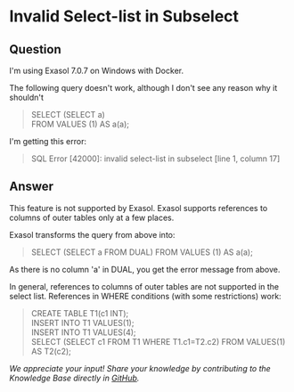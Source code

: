 # Invalid Select-list in Subselect

## Question
I'm using Exasol 7.0.7 on Windows with Docker.

The following query doesn't work, although I don't see any reason why it shouldn't

> SELECT (SELECT a)  
FROM VALUES (1) AS a(a);

I'm getting this error:

> SQL Error [42000]: invalid select-list in subselect [line 1, column 17]

## Answer
This feature is not supported by Exasol.
Exasol supports references to columns of outer tables only at a few places.

Exasol transforms the query from above into:

> SELECT (SELECT a FROM DUAL) FROM VALUES (1) AS a(a);

As there is no column 'a' in DUAL, you get the error message from above.

In general, references to columns of outer tables are not supported in the select list.
References in WHERE conditions (with some restrictions) work:

> CREATE TABLE T1(c1 INT);  
INSERT INTO T1 VALUES(1);  
INSERT INTO T1 VALUES(4);  
SELECT (SELECT c1 FROM T1 WHERE T1.c1=T2.c2) FROM VALUES(1) AS T2(c2); 

*We appreciate your input! Share your knowledge by contributing to the Knowledge Base directly in [GitHub](https://github.com/exasol/public-knowledgebase).* 